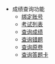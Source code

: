 <!-- docs/_sidebar.md -->

* 成绩查询功能
  * [绑定账号](/exam/bind)
  * [考试列表](/exam/list)
  * [查询成绩](/exam/grades)
  * [查询错题](/exam/info)
  * [查询原卷](/exam/raw)
  * [查询答题卡](/exam/card)